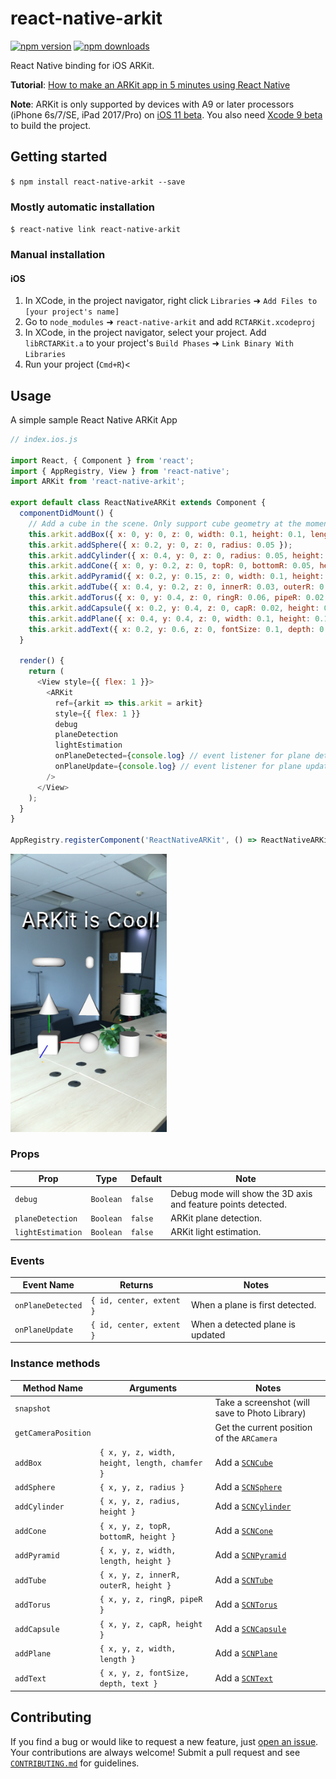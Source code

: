 # react-native-arkit

[![npm version](https://img.shields.io/npm/v/react-native-arkit.svg?style=flat)](https://www.npmjs.com/package/react-native-arkit)
[![npm downloads](https://img.shields.io/npm/dm/react-native-arkit.svg?style=flat)](https://www.npmjs.com/package/react-native-arkit)

React Native binding for iOS ARKit.

**Tutorial**: [How to make an ARKit app in 5 minutes using React Native](https://medium.com/@HippoAR/how-to-make-your-own-arkit-app-in-5-minutes-using-react-native-9d7ce109a4c2)

**Note**: ARKit is only supported by devices with A9 or later processors (iPhone 6s/7/SE, iPad 2017/Pro) on [iOS 11 beta](https://developer.apple.com/download/). You also need [Xcode 9 beta](https://developer.apple.com/download/) to build the project.

## Getting started

`$ npm install react-native-arkit --save`

### Mostly automatic installation

`$ react-native link react-native-arkit`

### Manual installation


#### iOS

1. In XCode, in the project navigator, right click `Libraries` ➜ `Add Files to [your project's name]`
2. Go to `node_modules` ➜ `react-native-arkit` and add `RCTARKit.xcodeproj`
3. In XCode, in the project navigator, select your project. Add `libRCTARKit.a` to your project's `Build Phases` ➜ `Link Binary With Libraries`
4. Run your project (`Cmd+R`)<


## Usage

A simple sample React Native ARKit App

```javascript
// index.ios.js

import React, { Component } from 'react';
import { AppRegistry, View } from 'react-native';
import ARKit from 'react-native-arkit';

export default class ReactNativeARKit extends Component {
  componentDidMount() {
    // Add a cube in the scene. Only support cube geometry at the moment
    this.arkit.addBox({ x: 0, y: 0, z: 0, width: 0.1, height: 0.1, length: 0.1, chamfer: 0.01 });
    this.arkit.addSphere({ x: 0.2, y: 0, z: 0, radius: 0.05 });
    this.arkit.addCylinder({ x: 0.4, y: 0, z: 0, radius: 0.05, height: 0.1 });
    this.arkit.addCone({ x: 0, y: 0.2, z: 0, topR: 0, bottomR: 0.05, height: 0.1 });
    this.arkit.addPyramid({ x: 0.2, y: 0.15, z: 0, width: 0.1, height: 0.1, length: 0.1 });
    this.arkit.addTube({ x: 0.4, y: 0.2, z: 0, innerR: 0.03, outerR: 0.05, height: 0.1 });
    this.arkit.addTorus({ x: 0, y: 0.4, z: 0, ringR: 0.06, pipeR: 0.02 });
    this.arkit.addCapsule({ x: 0.2, y: 0.4, z: 0, capR: 0.02, height: 0.06 });
    this.arkit.addPlane({ x: 0.4, y: 0.4, z: 0, width: 0.1, height: 0.1 });
    this.arkit.addText({ x: 0.2, y: 0.6, z: 0, fontSize: 0.1, depth: 0.05, text: 'ARKit is Cool!' });
  }

  render() {
    return (
      <View style={{ flex: 1 }}>
        <ARKit
          ref={arkit => this.arkit = arkit}
          style={{ flex: 1 }}
          debug
          planeDetection
          lightEstimation
          onPlaneDetected={console.log} // event listener for plane detection
          onPlaneUpdate={console.log} // event listener for plane update
        />
      </View>
    );
  }
}

AppRegistry.registerComponent('ReactNativeARKit', () => ReactNativeARKit);

```

<img src="screenshots/geometries.jpg" width="250">

### Props

| Prop | Type | Default | Note |
|---|---|---|---|
| `debug` | `Boolean` | `false` | Debug mode will show the 3D axis and feature points detected.
| `planeDetection` | `Boolean` | `false` | ARKit plane detection.
| `lightEstimation` | `Boolean` | `false` | ARKit light estimation.

### Events

| Event Name | Returns | Notes
|---|---|---|
| `onPlaneDetected` | `{ id, center, extent }` | When a plane is first detected.
| `onPlaneUpdate` | `{ id, center, extent }` | When a detected plane is updated

### Instance methods

| Method Name | Arguments | Notes
|---|---|---|
| `snapshot` |  | Take a screenshot (will save to Photo Library)
| `getCameraPosition` |  | Get the current position of the `ARCamera`
| `addBox` | `{ x, y, z, width, height, length, chamfer }` | Add a [`SCNCube`](https://developer.apple.com/documentation/scenekit/scnbox)
| `addSphere` | `{ x, y, z, radius }` | Add a [`SCNSphere`](https://developer.apple.com/documentation/scenekit/scnsphere)
| `addCylinder` | `{ x, y, z, radius, height }` | Add a [`SCNCylinder`](https://developer.apple.com/documentation/scenekit/scncylinder)
| `addCone` | `{ x, y, z, topR, bottomR, height }` | Add a [`SCNCone`](https://developer.apple.com/documentation/scenekit/scncone)
| `addPyramid` | `{ x, y, z, width, length, height }` | Add a [`SCNPyramid`](https://developer.apple.com/documentation/scenekit/scnpyramid)
| `addTube` | `{ x, y, z, innerR, outerR, height }` | Add a [`SCNTube`](https://developer.apple.com/documentation/scenekit/scntube)
| `addTorus` | `{ x, y, z, ringR, pipeR }` | Add a [`SCNTorus`](https://developer.apple.com/documentation/scenekit/scntorus)
| `addCapsule` | `{ x, y, z, capR, height }` | Add a [`SCNCapsule`](https://developer.apple.com/documentation/scenekit/scncapsule)
| `addPlane` | `{ x, y, z, width, length }` | Add a [`SCNPlane`](https://developer.apple.com/documentation/scenekit/scnplane)
| `addText` | `{ x, y, z, fontSize, depth, text }` | Add a [`SCNText`](https://developer.apple.com/documentation/scenekit/scntext)


## Contributing

If you find a bug or would like to request a new feature, just [open an issue](https://github.com/HippoAR/react-native-arkit/issues/new). Your contributions are always welcome! Submit a pull request and see [`CONTRIBUTING.md`](CONTRIBUTING.md) for guidelines.
